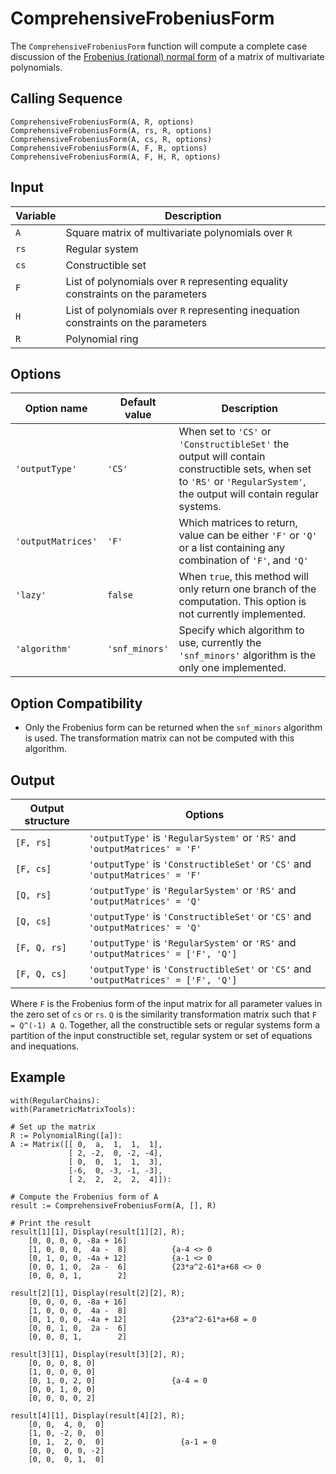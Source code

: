 # ComprehensiveFrobeniusForm
The `ComprehensiveFrobeniusForm` function will compute a complete case discussion of the [Frobenius (rational) normal form](https://en.wikipedia.org/wiki/Frobenius_normal_form) of a matrix of multivariate polynomials.

## Calling Sequence
```
ComprehensiveFrobeniusForm(A, R, options)
ComprehensiveFrobeniusForm(A, rs, R, options)
ComprehensiveFrobeniusForm(A, cs, R, options)
ComprehensiveFrobeniusForm(A, F, R, options)
ComprehensiveFrobeniusForm(A, F, H, R, options)
```

## Input

| Variable | Description |
| --- | --- |
| `A`  | Square matrix of multivariate polynomials over `R` |
| `rs` | Regular system |
| `cs` | Constructible set |
| `F`  | List of polynomials over `R` representing equality constraints on the parameters |
| `H`  | List of polynomials over `R` representing inequation constraints on the parameters |
| `R`  | Polynomial ring |

## Options

| Option name | Default value | Description |
| --- | --- | --- |
| `'outputType'` | `'CS'` | When set to `'CS'` or `'ConstructibleSet'` the output will contain constructible sets, when set to `'RS'` or `'RegularSystem'`, the output will contain regular systems. |
| `'outputMatrices'` | `'F'` | Which matrices to return, value can be either `'F'` or `'Q'` or a list containing any combination of `'F'`, and `'Q'` |
| `'lazy'` | `false` | When `true`, this method will only return one branch of the computation. This option is not currently implemented. |
| `'algorithm'` | `'snf_minors'` | Specify which algorithm to use, currently the `'snf_minors'` algorithm is the only one implemented. |

## Option Compatibility
- Only the Frobenius form can be returned when the `snf_minors` algorithm is used. The transformation matrix can not be computed with this algorithm.

## Output

| Output structure | Options |
| --- | --- |
| `[F, rs]` | `'outputType'` is `'RegularSystem'` or `'RS'` and `'outputMatrices' = 'F'` |
| `[F, cs]` | `'outputType'` is `'ConstructibleSet'` or `'CS'` and `'outputMatrices' = 'F'` |
| `[Q, rs]` | `'outputType'` is `'RegularSystem'` or `'RS'` and `'outputMatrices' = 'Q'` |
| `[Q, cs]` | `'outputType'` is `'ConstructibleSet'` or `'CS'` and `'outputMatrices' = 'Q'` |
| `[F, Q, rs]` | `'outputType'` is `'RegularSystem'` or `'RS'` and `'outputMatrices' = ['F', 'Q']` |
| `[F, Q, cs]` | `'outputType'` is `'ConstructibleSet'` or `'CS'` and `'outputMatrices' = ['F', 'Q']` |

Where `F` is the Frobenius form of the input matrix for all parameter values in the zero set of `cs` or `rs`. `Q` is the similarity transformation matrix  such that `F = Q^(-1) A Q`. Together, all the constructible sets or regular systems form a partition of the input constructible set, regular system or set of equations and inequations.

## Example
```
with(RegularChains):
with(ParametricMatrixTools):

# Set up the matrix
R := PolynomialRing([a]):
A := Matrix([[ 0,  a,  1,  1,  1],
             [ 2, -2,  0, -2, -4],
             [ 0,  0,  1,  1,  3],
             [-6,  0, -3, -1, -3],
             [ 2,  2,  2,  2,  4]]):

# Compute the Frobenius form of A
result := ComprehensiveFrobeniusForm(A, [], R)

# Print the result
result[1][1], Display(result[1][2], R);
    [0, 0, 0, 0, -8a + 16]
    [1, 0, 0, 0,  4a -  8]          {a-4 <> 0
    [0, 1, 0, 0, -4a + 12]          {a-1 <> 0
    [0, 0, 1, 0,  2a -  6]          {23*a^2-61*a+68 <> 0
    [0, 0, 0, 1,        2]

result[2][1], Display(result[2][2], R);
    [0, 0, 0, 0, -8a + 16]
    [1, 0, 0, 0,  4a -  8]
    [0, 1, 0, 0, -4a + 12]          {23*a^2-61*a+68 = 0
    [0, 0, 1, 0,  2a -  6]
    [0, 0, 0, 1,        2]

result[3][1], Display(result[3][2], R);
    [0, 0, 0, 8, 0]
    [1, 0, 0, 0, 0]
    [0, 1, 0, 2, 0]                 {a-4 = 0
    [0, 0, 1, 0, 0]
    [0, 0, 0, 0, 2]

result[4][1], Display(result[4][2], R);
    [0, 0,  4, 0,  0]
    [1, 0, -2, 0,  0]
    [0, 1,  2, 0,  0]                 {a-1 = 0
    [0, 0,  0, 0, -2]
    [0, 0,  0, 1,  0]
```
